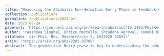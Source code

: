 ```yaml
---
title: "Measuring the Adiabatic Non-Hermitian Berry Phase in Feedback-Coupled Oscillators"
collection: publications
permalink: /publications/2023-prr
date: 2023-08-24
paperurl: 'https://journals.aps.org/prresearch/abstract/10.1103/PhysRevResearch.5.L032026'
author: 'Yaashnaa Singhal, Enrico Martello, Shraddha Agrawal, Tomoki Ozawa, Hannah Price, Bryce Gadway'
citation: '<i> Phys. Rev. Research</i> 5, L032026 (2023)'
arXiv: 'https://arxiv.org/abs/2205.02700'
abstract: 'The geometrical Berry phase is key to understanding the behaviour of quantum states under cyclic adiabatic evolution. When generalised to non-Hermitian systems with gain and loss, the Berry phase can become complex, and should modify not only the phase but also the amplitude of the state. Here, we perform the first experimental measurements of the adiabatic non-Hermitian Berry phase, exploring a minimal two-site PT-symmetric Hamiltonian that is inspired by the Hatano-Nelson model. We realise this non-Hermitian model experimentally by mapping its dynamics to that of a pair of classical oscillators coupled by real-time measurement-based feedback. As we verify experimentally, the adiabatic non-Hermitian Berry phase is a purely geometrical effect that leads to significant amplification and damping of the amplitude also for non-cyclical paths within the parameter space even when all eigenenergies are real. We further observe a non-Hermitian analog of the Aharonov--Bohm solenoid effect, observing amplification and attenuation when encircling a region of broken PT symmetry that serves as a source of imaginary flux. This experiment demonstrates the importance of geometrical effects that are unique to non-Hermitian systems and paves the way towards the further studies of non-Hermitian and topological physics in synthetic metamaterials.'
---
```


